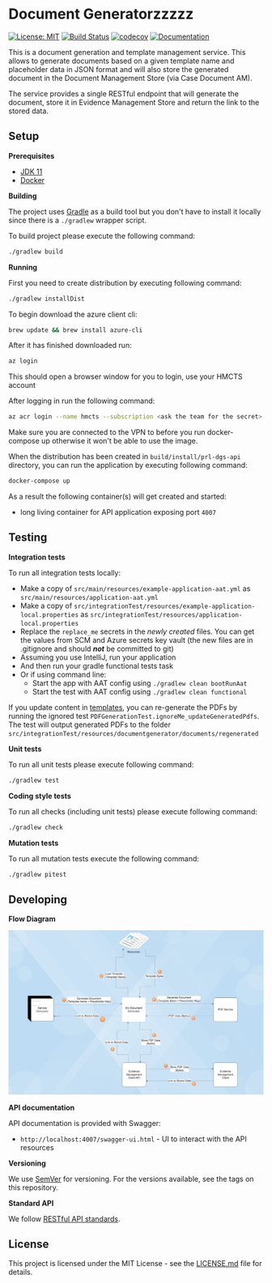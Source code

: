 # Document Generatorzzzzz

[![License: MIT](https://img.shields.io/badge/License-MIT-yellow.svg)](https://opensource.org/licenses/MIT)
[![Build Status](https://travis-ci.org/hmcts/prl-dgs-api.svg?branch=master)](https://travis-ci.org/hmcts/prl-dgs-api)
[![codecov](https://codecov.io/gh/hmcts/prl-dgs-api/branch/master/graph/badge.svg)](https://app.codecov.io/gh/hmcts/prl-dgs-api)
[![Documentation](https://img.shields.io/static/v1?label=Documentation&message=DGS&color=informational&logo=confluence)](https://tools.hmcts.net/confluence/display/PL/PDF+document+generator)

This is a document generation and template management service. This allows to generate documents based on a
given template name and placeholder data in JSON format and will also store the generated document in the
Document Management Store (via Case Document AM).

The service provides a single RESTful endpoint that will generate the document, store it in Evidence Management
Store and return the link to the stored data.

## Setup

**Prerequisites**

- [JDK 11](https://openjdk.java.net/)
- [Docker](https://www.docker.com)


**Building**

The project uses [Gradle](https://gradle.org) as a build tool but you don't have to install it locally since there is a
`./gradlew` wrapper script.

To build project please execute the following command:

```bash
./gradlew build
```

**Running**

First you need to create distribution by executing following command:

```bash
./gradlew installDist
```

To begin download the azure client cli:

```bash
brew update && brew install azure-cli
```

After it has finished downloaded run:

```bash
az login
```

This should open a browser window for you to login, use your HMCTS account

After logging in run the following command:

```bash
az acr login --name hmcts --subscription <ask the team for the secret>
```

Make sure you are connected to the VPN to before you run docker-compose up otherwise it won't be able to use the image.

When the distribution has been created in `build/install/prl-dgs-api` directory,
you can run the application by executing following command:

```bash
docker-compose up
```

As a result the following container(s) will get created and started:
 - long living container for API application exposing port `4007`

## Testing

**Integration tests**

To run all integration tests locally:

* Make a copy of `src/main/resources/example-application-aat.yml` as `src/main/resources/application-aat.yml`
* Make a copy of `src/integrationTest/resources/example-application-local.properties` as `src/integrationTest/resources/application-local.properties`
* Replace the `replace_me` secrets in the _newly created_ files. You can get the values from SCM and Azure secrets key vault (the new files are in .gitignore and should ***not*** be committed to git)
* Assuming you use IntelliJ, run your application
* And then run your gradle functional tests task
* Or if using command line:
    * Start the app with AAT config using `./gradlew clean bootRunAat`
    * Start the test with AAT config using `./gradlew clean functional`

If you update content in [templates](https://github.com/hmcts/rdo-docmosis-templates), you can re-generate the PDFs by running the ignored test `PDFGenerationTest.ignoreMe_updateGeneratedPdfs`. The test
will output generated PDFs to the folder `src/integrationTest/resources/documentgenerator/documents/regenerated`

**Unit tests**

To run all unit tests please execute following command:

```bash
./gradlew test
```

**Coding style tests**

To run all checks (including unit tests) please execute following command:

```bash
./gradlew check
```

**Mutation tests**

To run all mutation tests execute the following command:

```bash
./gradlew pitest
```

## Developing

**Flow Diagram**

![diagram](docs/DataFlow.png)

**API documentation**

API documentation is provided with Swagger:
 - `http://localhost:4007/swagger-ui.html` - UI to interact with the API resources

**Versioning**

We use [SemVer](http://semver.org/) for versioning.
For the versions available, see the tags on this repository.

**Standard API**

We follow [RESTful API standards](https://hmcts.github.io/restful-api-standards/).

## License

This project is licensed under the MIT License - see the [LICENSE.md](LICENSE.md) file for details.
